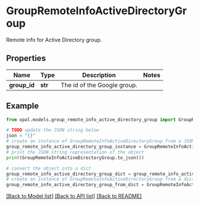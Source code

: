 # GroupRemoteInfoActiveDirectoryGroup

Remote info for Active Directory group.

## Properties

Name | Type | Description | Notes
------------ | ------------- | ------------- | -------------
**group_id** | **str** | The id of the Google group. | 

## Example

```python
from opal.models.group_remote_info_active_directory_group import GroupRemoteInfoActiveDirectoryGroup

# TODO update the JSON string below
json = "{}"
# create an instance of GroupRemoteInfoActiveDirectoryGroup from a JSON string
group_remote_info_active_directory_group_instance = GroupRemoteInfoActiveDirectoryGroup.from_json(json)
# print the JSON string representation of the object
print(GroupRemoteInfoActiveDirectoryGroup.to_json())

# convert the object into a dict
group_remote_info_active_directory_group_dict = group_remote_info_active_directory_group_instance.to_dict()
# create an instance of GroupRemoteInfoActiveDirectoryGroup from a dict
group_remote_info_active_directory_group_from_dict = GroupRemoteInfoActiveDirectoryGroup.from_dict(group_remote_info_active_directory_group_dict)
```
[[Back to Model list]](../README.md#documentation-for-models) [[Back to API list]](../README.md#documentation-for-api-endpoints) [[Back to README]](../README.md)


